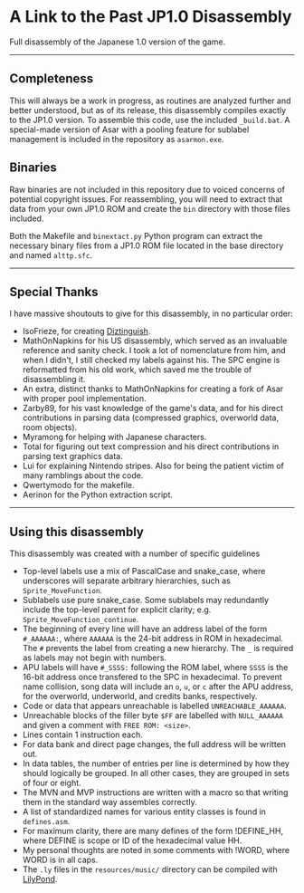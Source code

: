 # A Link to the Past JP1.0 Disassembly
Full disassembly of the Japanese 1.0 version of the game.

---

## Completeness
This will always be a work in progress, as routines are analyzed further and better understood, but as of its release, this disassembly compiles exactly to the JP1.0 version. To assemble this code, use the included `_build.bat`. A special-made version of Asar with a pooling feature for sublabel management is included in the repository as `asarmon.exe`.

## Binaries
Raw binaries are not included in this repository due to voiced concerns of potential copyright issues. For reassembling, you will need to extract that data from your own JP1.0 ROM and create the `bin` directory with those files included.

Both the Makefile and `binextact.py` Python program can extract the necessary binary files from a JP1.0 ROM file located in the base directory and named `alttp.sfc`.


---

## Special Thanks
I have massive shoutouts to give for this disassembly, in no particular order:
* IsoFrieze, for creating [Diztinguish](https://github.com/Dotsarecool/DiztinGUIsh/releases).
* MathOnNapkins for his US disassembly, which served as an invaluable reference and sanity check. I took a lot of nomenclature from him, and when I didn't, I still checked my labels against his. The SPC engine is reformatted from his old work, which saved me the trouble of disassembling it.
* An extra, distinct thanks to MathOnNapkins for creating a fork of Asar with proper pool implementation.
* Zarby89, for his vast knowledge of the game's data, and for his direct contributions in parsing data (compressed graphics, overworld data, room objects).
* Myramong for helping with Japanese characters.
* Total for figuring out text compression and his direct contributions in parsing text graphics data.
* Lui for explaining Nintendo stripes. Also for being the patient victim of many ramblings about the code.
* Qwertymodo for the makefile.
* Aerinon for the Python extraction script.

---

## Using this disassembly
This disassembly was created with a number of specific guidelines

* Top-level labels use a mix of PascalCase and snake_case, where underscores will separate arbitrary hierarchies, such as `Sprite_MoveFunction`.
* Sublabels use pure snake_case. Some sublabels may redundantly include the top-level parent for explicit clarity; e.g. `Sprite_MoveFunction_continue`.
* The beginning of every line will have an address label of the form `#_AAAAAA:`, where `AAAAAA` is the 24-bit address in ROM in hexadecimal. The `#` prevents the label from creating a new hierarchy. The `_` is required as labels may not begin with numbers.
* APU labels will have `#_SSSS:` following the ROM label, where `SSSS` is the 16-bit address once transfered to the SPC in hexadecimal. To prevent name collision, song data will include an `o`, `u`, or `c` after the APU address, for the overworld, underworld, and credits banks, respectively.
* Code or data that appears unreachable is labelled `UNREACHABLE_AAAAAA`.
* Unreachable blocks of the filler byte `$FF` are labelled with `NULL_AAAAAA` and given a comment with `FREE ROM: <size>`.
* Lines contain 1 instruction each.
* For data bank and direct page changes, the full address will be written out.
* In data tables, the number of entries per line is determined by how they should logically be grouped. In all other cases, they are grouped in sets of four or eight.
* The MVN and MVP instructions are written with a macro so that writing them in the standard way assembles correctly.
* A list of standardized names for various entity classes is found in `defines.asm`.
* For maximum clarity, there are many defines of the form !DEFINE_HH, where DEFINE is scope or ID of the hexadecimal value HH.
* My personal thoughts are noted in some comments with !WORD, where WORD is in all caps.
* The `.ly` files in the `resources/music/` directory can be compiled with [LilyPond](https://lilypond.org/).